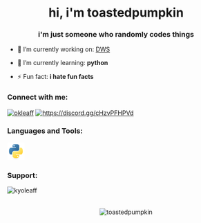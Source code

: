 <h1 align="center">hi, i'm toastedpumpkin</h1>
<h3 align="center">i'm just someone who randomly codes things</h3>

- 🔭 I’m currently working on: [DWS](https://github.com/toastedpumpkin/discord-webhook-spammer)

- 🌱 I’m currently learning: **python**

- ⚡ Fun fact: **i hate fun facts**

<h3 align="left">Connect with me:</h3>
<p align="left">
<a href="https://twitter.com/okleaff" target="blank"><img align="center" src="https://raw.githubusercontent.com/rahuldkjain/github-profile-readme-generator/master/src/images/icons/Social/twitter.svg" alt="okleaff" height="30" width="40" /></a>
<a href="https://discord.gg/https://discord.gg/cHzvPFHPVd" target="blank"><img align="center" src="https://raw.githubusercontent.com/rahuldkjain/github-profile-readme-generator/master/src/images/icons/Social/discord.svg" alt="https://discord.gg/cHzvPFHPVd" height="30" width="40" /></a>
</p>

<h3 align="left">Languages and Tools:</h3>
<p align="left"> <a href="https://www.python.org" target="_blank" rel="noreferrer"> <img src="https://raw.githubusercontent.com/devicons/devicon/master/icons/python/python-original.svg" alt="python" width="40" height="40"/> </a> </p>

<h3 align="left">Support:</h3>
<p><a href="https://www.buymeacoffee.com/kyoleaff"> <img align="left" src="https://cdn.buymeacoffee.com/buttons/v2/default-yellow.png" height="50" width="210" alt="kyoleaff" /></a></p><br><br>

<p>&nbsp;<img align="center" src="https://github-readme-stats.vercel.app/api?username=toastedpumpkin&show_icons=true&locale=en" alt="toastedpumpkin" /></p>
